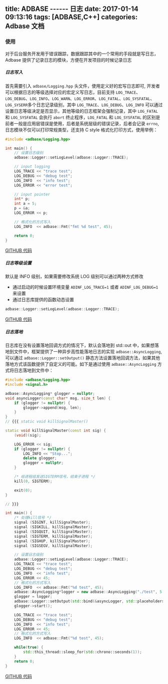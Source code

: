 title: ADBASE ------ 日志
date: 2017-01-14 09:13:16
tags: [ADBASE,C++]
categories: Adbase 文档
---
### 使用

对于后台服务开发用于错误跟踪，数据跟踪其中的一个常用的手段就是写日志，Adbase 提供了记录日志的模块，方便在开发项目的时候记录日志
 
##### 日志写入

首先需要引入 `adbase/Logging.hpp` 头文件，使用定义好的宏写日志即可, 开发者可以根据日志的等级选择对应的宏定义写日志，目前支持 `LOG_TRACE`、`LOG_DEBUG`、`LOG_INFO`、`LOG_WARN`、`LOG_ERROR`、`LOG_FATAL`、`LOG_SYSFATAL`、`LOG_SYSERR`多个日志记录级别，其中 `LOG_TRACE`、`LOG_DEBUG`、`LOG_INFO` 可以通过设置日志等级决定是否显示，其他等级的日志框架会强制记录，其中 `LOG_FATAL` 和 `LOG_SYSFATAL` 会执行 `abort` 终止程序，`LOG_FATAL` 和 `LOG_SYSFATAL` 的区别是前者一般是应用层错误是使用，后者是系统层级的错误记录，后者会记录 `errno`, 日志模块不仅可以打印常规类型，还支持 C style 格式化打印方式，使用举例：

```cpp
#include <adbase/Logging.hpp>

int main() {
    // 设置日志级别
    adbase::Logger::setLogLevel(adbase::Logger::TRACE);

    // input logging
    LOG_TRACE << "trace test";
    LOG_DEBUG << "debug test";
    LOG_INFO  << "info test";
    LOG_ERROR << "error test";

    // input pointer
    int* p;
    int a = 5;
    p = &a;
    LOG_ERROR << p;

    // 格式化的方式写入
    LOG_INFO  << adbase::Fmt("fmt %d test", 45);

    return 0;
}
```
[GITHUB 代码](https://github.com/weiboad/adbase/blob/master/example/logging_out.cpp)

##### 日志等级设置

默认是 INFO 级别，如果需要修改系统 LOG 级别可以通过两种方式修改

- 通过启动的时候设置环境变量 `ADINF_LOG_TRACE=1` 或者 `ADINF_LOG_DEBUG=1` 来设置
- 通过日志库提供的函数动态设置

```cpp
adbase::Logger::setLogLevel(adbase::Logger::TRACE);
```
[GITHUB 代码](https://github.com/weiboad/adbase/blob/master/example/logging_out.cpp#L5)

##### 日志落地

日志库在没有设置落地回调方式的情况下，默认会落地到 std::out 中，如果想落地到文件中，框架提供了一种异步高性能落地日志的实现 `adbase::AsyncLogging`, 可以通过 `adbase::Logger::setOutput()` 静态方法设置落地回调方法，如果其他落地方式该函数提供了自定义的可能。如下是通过使用 `adbase::AsyncLogging` 方式将日志落地到文件中：

```cpp
#include <adbase/Logging.hpp>
#include <signal.h>

adbase::AsyncLogging* glogger = nullptr;
void asyncLogger(const char* msg, size_t len) {
	if (glogger != nullptr) {
		glogger->append(msg, len);
	}
}
// {{{ static void killSignalMaster()

static void killSignalMaster(const int sig) {
	(void)(sig);

	LOG_ERROR << sig;
	if (glogger != nullptr) {
		LOG_INFO << "Stop...";
		delete glogger;
		glogger = nullptr;
	}

	/* 给进程组发送SIGTERM信号，结束子进程 */
	kill(0, SIGTERM);

	exit(0);
}

// }}}

int main() {
	/* 处理kill信号 */
	signal (SIGINT, killSignalMaster);
	signal (SIGKILL, killSignalMaster);
	signal (SIGQUIT, killSignalMaster);
	signal (SIGTERM, killSignalMaster);
	signal (SIGHUP, killSignalMaster);
	signal (SIGSEGV, killSignalMaster);

	// 设置日志级别
	adbase::Logger::setLogLevel(adbase::Logger::TRACE);
	LOG_TRACE << "trace test";
	LOG_DEBUG << "debug test";
	LOG_INFO  << "info test";
	LOG_ERROR << 45;
	// 格式化的方式写入
	LOG_INFO  << adbase::Fmt("%d test", 45);
	adbase::AsyncLogging*logger = new adbase::AsyncLogging("./test", 5 * 1024 * 1024);
	glogger = logger;
	adbase::Logger::setOutput(std::bind(&asyncLogger, std::placeholders::_1,  std::placeholders::_2));
	glogger->start();

	LOG_TRACE << "trace test";
	LOG_DEBUG << "debug test";
	LOG_INFO  << "info test";
	LOG_ERROR << 45;
	// 格式化的方式写入
	LOG_INFO  << adbase::Fmt("%d test", 45);

	while(true) {
		std::this_thread::sleep_for(std::chrono::seconds(1));		
	}
	return 0;
}
```
[GITHUB 代码](https://github.com/weiboad/adbase/blob/master/example/logging.cpp)
